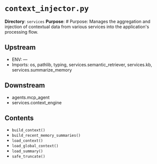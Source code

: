 # `context_injector.py`

**Directory**: `services`
**Purpose**: # Purpose: Manages the aggregation and injection of contextual data from various services into the application's processing flow.

## Upstream
- ENV: —
- Imports: os, pathlib, typing, services.semantic_retriever, services.kb, services.summarize_memory

## Downstream
- agents.mcp_agent
- services.context_engine

## Contents
- `build_context()`
- `build_recent_memory_summaries()`
- `load_context()`
- `load_global_context()`
- `load_summary()`
- `safe_truncate()`
